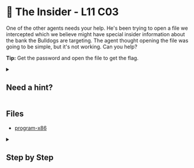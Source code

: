 # 🚪 The Insider - L11 C03

One of the other agents needs your help. He's been trying to open a file we intercepted which we believe might have special insider information about the bank the Bulldogs are targeting. The agent thought opening the file was going to be simple, but it's not working. Can you help?

**Tip:** Get the password and open the file to get the flag.

<details><summary>

## Need a hint?</summary>

> 💡 Hint: Take a look at man strings. Can you think of a reason that the string may not show up using the default settings? It may be that you have to use some custom settings with strings.

</details>

## Files

- [program-x86](/assets/theinsider2)

<details><summary>

## Step by Step</summary>

- Download the file and run `cat filename`

![cat command](/assets/theinsider1.png)

- The password is `Reck1t`, make sure to do the following
  - `sudo chmod +x filename`
  - `./filename`
- Typing the password when it is prompted should produce the flag

`flag: hvMjw1CLRDcZZzTqO2k`

</details>

